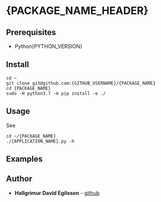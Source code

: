 # {PACKAGE_NAME_HEADER}

## Prerequisites

* Python{PYTHON_VERSION}

## Install

```
cd ~
git clone git@github.com:{GITHUB_USERNAME}/{PACKAGE_NAME}
cd {PACKAGE_NAME}
sudo -H python3.7 -m pip install -e ./
```

## Usage

See

```
cd ~/{PACKAGE_NAME}
./{APPLICATION_NAME}.py -h
```

## Examples

## Author

* **Hallgrimur David Egilsson** - [github](https://github.com/hallgrimur1471)
